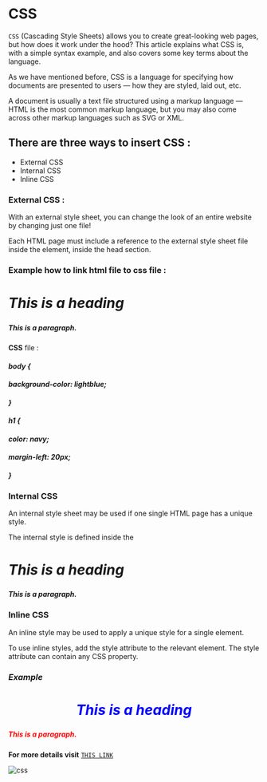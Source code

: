 # CSS 
`CSS` (Cascading Style Sheets) allows you to create great-looking web pages, but how does it work under the hood? This article explains what CSS is, with a simple syntax example, and also covers some key terms about the language.

As we have mentioned before, CSS is a language for specifying how documents are presented to users — how they are styled, laid out, etc.

A document is usually a text file structured using a markup language — HTML is the most common markup language, but you may also come across other markup languages such as SVG or XML.

## There are three ways to insert CSS :
* External CSS
* Internal CSS
* Inline CSS

### External CSS :
With an external style sheet, you can change the look of an entire website by changing just one file!

Each HTML page must include a reference to the external style sheet file inside the <link> element, inside the head section.


### Example how to link html file to css file :

##### *<!DOCTYPE html>*

##### *<html>*

##### *<head>*
##### *<link rel="stylesheet" href="mystyle.css">*
##### *</head>*
##### *<body>*

##### *<h1>This is a heading</h1>*
##### *<p>This is a paragraph.</p>*

##### *</body>*
##### *</html>*

**CSS** file :

#### *body {*

 #### *background-color: lightblue;*

#### *}*

#### *h1 {*

  #### *color: navy;*

  #### *margin-left: 20px;*

#### *}*

### Internal CSS
An internal style sheet may be used if one single HTML page has a unique style.

The internal style is defined inside the <style> element, inside the head section.
### *Example* 
##### *<!DOCTYPE html>*
##### *<html>*
##### *<head>*
##### *<style>*
#### *body {*
  #### *background-color: linen;*
#### *}*

#### *h1 {*
  #### *color: maroon;*
  #### *margin-left: 40px;*
#### *}*
##### *</style>*
##### *</head>*
##### *<body>*

##### *<h1>This is a heading</h1>*
##### *<p>This is a paragraph.</p>*

##### *</body>*
##### *</html>*


### Inline CSS
An inline style may be used to apply a unique style for a single element.

To use inline styles, add the style attribute to the relevant element. The style attribute can contain any CSS property.

### *Example*

##### *<!DOCTYPE html>*
#####  *<html>*
##### *<body>*

##### *<h1 style="color:blue;text-align:center;">This is a heading</h1>*
##### *<p style="color:red;">This is a paragraph.</p>*

##### *</body>*
##### *</html>*


**For more details visit** [`THIS LINK`](https://www.w3schools.com/css/css_howto.asp)

![css](https://www.thoughtco.com/thmb/cmuJ653A2CrUa7Q67RDzOOiHHjE=/768x0/filters:no_upscale():max_bytes(150000):strip_icc():format(webp)/css-5bda774246e0fb00516e0c10.jpg)
